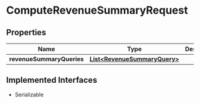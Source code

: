 

# ComputeRevenueSummaryRequest


## Properties

| Name | Type | Description | Notes |
|------------ | ------------- | ------------- | -------------|
|**revenueSummaryQueries** | [**List&lt;RevenueSummaryQuery&gt;**](RevenueSummaryQuery.md) |  |  |


## Implemented Interfaces

* Serializable


